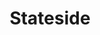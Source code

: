 ---
beer-abv: "6.3%"
beer-availability: "Keg"
beer-bitterness: ""
beer-gravity: ""
beer-sourness: ""
beer-style: "Belgian Pale Ale"
layout: beer
title:  "Stateside"
---